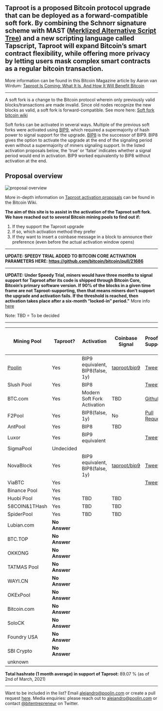 ## Taproot is a proposed Bitcoin protocol upgrade that can be deployed as a forward-compatible soft fork. By combining the Schnorr signature scheme with MAST ([Merklized Alternative Script Tree](https://bitcoin.stackexchange.com/questions/99539/what-are-merklized-alternative-script-trees)) and a new scripting language called Tapscript, Taproot will expand Bitcoin’s smart contract flexibility, while offering more privacy by letting users mask complex smart contracts as a regular bitcoin transaction.
More information can be found in this Bitcoin Magazine article by Aaron van Wirdum: [Taproot Is Coming: What It Is, And How It Will Benefit Bitcoin](https://bitcoinmagazine.com/articles/taproot-coming-what-it-and-how-it-will-benefit-bitcoin)

------

A soft fork is a change to the Bitcoin protocol wherein only previously valid blocks/transactions are made invalid. Since old nodes recognize the new blocks as valid, a soft fork is forward-compatible. See more here: [Soft fork bitcoin wiki](https://en.bitcoin.it/wiki/Softfork) 

Soft forks can be activated in several ways. Multiple of the previous soft forks were activated using [BIP9](https://en.bitcoin.it/wiki/BIP_0009), which required a supermajority of hash power to signal support for the upgrade. [BIP8](https://en.bitcoin.it/wiki/BIP_0008) is the successor of BIP9. BIP8 gives the option to activate the upgrade at the end of the signaling period even without a supermajority of miners signaling support. In the listed activation proposals below, the 'true' or 'false' indicates whether a signal period would end in activation. BIP9 worked equivalently to BIP8 without activation at the end.

## Proposal overview

![proposal overview](https://en.bitcoin.it/w/images/en/1/19/Activation-timeline.png)

More in-depth information on [Taproot activation proposals](https://en.bitcoin.it/wiki/Taproot_activation_proposals) can be found in the Bitcoin Wiki.

**The aim of this site is to assist in the activation of the Taproot soft fork. We have reached out to several Bitcoin mining pools to find out if:**

1. If they support the Taproot upgrade
1. If so, which activation method they prefer
1. If they want to insert a coinbase message in a block to announce their preference (even before the actual activation window opens)

------

**UPDATE: SPEEDY TRIAL ADDED TO BITCOIN CORE ACTIVATION PARAMETERS HERE: https://github.com/bitcoin/bitcoin/pull/21686**

------


**UPDATE: Under Speedy Trial, miners would have three months to signal support for Taproot after its code is shipped through Bitcoin Core, Bitcoin’s primary software version. If 90% of the blocks in a given time frame are not Taproot-supporting, then that means miners don’t support the upgrade and activation fails. If the threshold is reached, then activation takes place after a six-month “locked-in” period."** More info [here](https://www.coindesk.com/speedy-trial-taproot-activation-bitcoin-safety-net-uasf)

Note: TBD = To be decided

------

 Mining Pool |   Taproot?     |  Activation | Coinbase Signal | Proof of Support | [Global Hashrate % (1 month](https://btc.com/stats/pool?pool_mode=month) | Speedy Trial
------------ | ------------- | ------------- | ------------- | ------------- | ------------- | ------------- |
[Poolin](https://poolin.com) | Yes | BIP9 equivalent, BIP8(false, 1y) | [taproot/bip9](https://explorer.poolin.com/block/0000000000000000000698859d225da3129461173d6a9c07b2849edc9da0a12d) | [Tweet](https://twitter.com/officialpoolin/status/1329021070918230017) | 13.70 %	| [YES](https://gist.github.com/michaelfolkson/92899f27f1ab30aa2ebee82314f8fe7f#gistcomment-3676723) |
Slush Pool | Yes | BIP8 |  | [Tweet](https://twitter.com/slush_pool/status/1329051461100204032) | 3.5 %	|
BTC.com | Yes | Modern Soft Fork Activation | TBD | [Github](https://github.com/taprootactivation/Taproot-Activation/issues/10) | 10.2 %	|
F2Pool | Yes | BIP8(false, 1y) | No | [Pull Request](https://github.com/taprootactivation/Taproot-Activation/pull/4) | 16.40 %	| [YES](https://gist.github.com/michaelfolkson/92899f27f1ab30aa2ebee82314f8fe7f#gistcomment-3658382) |
AntPool | Yes | BIP8 | TBD | | 10 % | 
Luxor | Yes | BIP9 equivalent | | [Tweet](https://twitter.com/LuxorTechTeam/status/1329537408790978560) | 0.4% | 
SigmaPool | Undecided | | | | 0.20 %	| 
NovaBlock  | Yes | BIP9 equivalent, BIP8(false, 1y) | [taproot/bip9](https://explorer.poolin.com/block/000000000000000000099e89321b5b7942d9b615393965a2c8990dc6c431b745) | [Tweet](https://twitter.com/bitentrepreneur/status/1331570001552297984/likes) | 0.57 % | 
ViaBTC   | Yes | | | [Tweet](https://twitter.com/yhaiyang/status/1332402832075411456)| 7.4 %
Binance Pool | Yes | | | | 11.8 %	
Huobi Pool | Yes | TBD | TBD| | 8.8 %	
58COIN&1THash	| Yes | TBD | TBD| | 5.5 %	
SpiderPool	| Yes | TBD | TBD| | 0.8 %	
Lubian.com | **No Answer** | | | | 3 %
BTC.TOP | **No Answer** | | | | 1.9 %
OKKONG | **No Answer** |  | | | .32 %
TATMAS Pool | **No Answer** | | | | .64 %
WAYI.CN | **No Answer** | | | | 1.01 %
OKExPool | **No Answer** | | | | .5 %
Bitcoin.com | **No Answer** | | | | .02 %
SoloCK | **No Answer** |  | | | .02%
Foundry USA | **No Answer** |  | | | .83%
SBI Crypto | **No Answer** |  | | | .67%
unknown | | | | | 1.58 %


**Total hashrate (1 month average) in support of Taproot:** 89.07 % (as of 2nd of March, 2021)

------

Want to be included in the list? Email <alejandro@poolin.com> or create a pull request [here](https://github.com/taprootactivation). 
Media enquiries: please reach out to <alejandro@poolin.com> or contact [@bitentrepreneur](https://twitter.com/bitentrepreneur) on Twitter.

